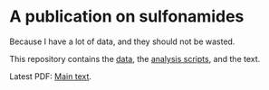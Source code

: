 # A publication on sulfonamides

Because I have a lot of data, and they should not be wasted.

This repository contains the [data](./data), the [analysis scripts](./analyses),  and the text.

Latest PDF: [Main text](https://github.com/pierre-24/publi-ECOBAT-sulfox/releases/download/latest/Main_Text.pdf).

